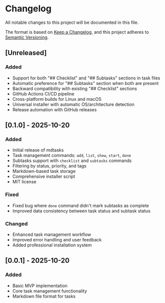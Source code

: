 # Changelog

All notable changes to this project will be documented in this file.

The format is based on [Keep a Changelog](https://keepachangelog.com/en/1.0.0/),
and this project adheres to [Semantic Versioning](https://semver.org/spec/v2.0.0.html).

## [Unreleased]

### Added
- Support for both "## Checklist" and "## Subtasks" sections in task files
- Automatic preference for "## Subtasks" section when both are present
- Backward compatibility with existing "## Checklist" sections
- GitHub Actions CI/CD pipeline
- Cross-platform builds for Linux and macOS
- Universal installer with automatic OS/architecture detection
- Release automation with GitHub releases

## [0.1.0] - 2025-10-20

### Added
- Initial release of mdtasks
- Task management commands: `add`, `list`, `show`, `start`, `done`
- Subtasks support with `checklist` and `subtasks` commands
- Filtering by status, priority, and tags
- Markdown-based task storage
- Comprehensive installer script
- MIT license

### Fixed
- Fixed bug where `done` command didn't mark subtasks as complete
- Improved data consistency between task status and subtask status

### Changed
- Enhanced task management workflow
- Improved error handling and user feedback
- Added professional installation system

## [0.0.1] - 2025-10-20

### Added
- Basic MVP implementation
- Core task management functionality
- Markdown file format for tasks